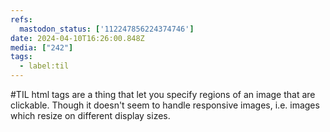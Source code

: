 ```yaml
---
refs:
  mastodon_status: ['112247856224374746']
date: 2024-04-10T16:26:00.848Z
media: ["242"]
tags:
  - label:til
---
```


#TIL html <area> tags are a thing that let you specify regions of an image that are clickable. Though it doesn't seem to handle responsive images, i.e. images which resize on different display sizes.
